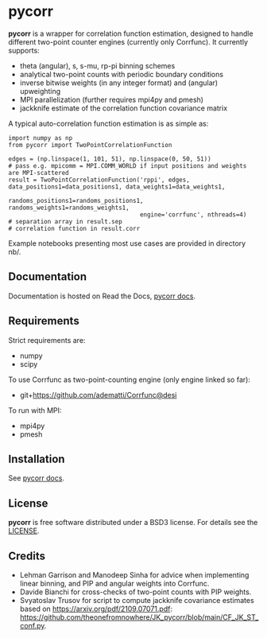 # pycorr

**pycorr** is a wrapper for correlation function estimation, designed to handle different two-point counter engines (currently only Corrfunc).
It currently supports:

  - theta (angular), s, s-mu, rp-pi binning schemes
  - analytical two-point counts with periodic boundary conditions
  - inverse bitwise weights (in any integer format) and (angular) upweighting
  - MPI parallelization (further requires mpi4py and pmesh)
  - jackknife estimate of the correlation function covariance matrix

A typical auto-correlation function estimation is as simple as:
```
import numpy as np
from pycorr import TwoPointCorrelationFunction

edges = (np.linspace(1, 101, 51), np.linspace(0, 50, 51))
# pass e.g. mpicomm = MPI.COMM_WORLD if input positions and weights are MPI-scattered
result = TwoPointCorrelationFunction('rppi', edges, data_positions1=data_positions1, data_weights1=data_weights1,
                                     randoms_positions1=randoms_positions1, randoms_weights1=randoms_weights1,
                                     engine='corrfunc', nthreads=4)
# separation array in result.sep
# correlation function in result.corr
```

Example notebooks presenting most use cases are provided in directory nb/.

## Documentation

Documentation is hosted on Read the Docs, [pycorr docs](https://py2pcf.readthedocs.io/).

## Requirements

Strict requirements are:

  - numpy
  - scipy

To use Corrfunc as two-point-counting engine (only engine linked so far):

  - git+https://github.com/adematti/Corrfunc@desi

To run with MPI:

  - mpi4py
  - pmesh

## Installation

See [pycorr docs](https://py2pcf.readthedocs.io/en/latest/user/building.html).

## License

**pycorr** is free software distributed under a BSD3 license. For details see the [LICENSE](https://github.com/cosmodesi/pycorr/blob/main/LICENSE).

## Credits

- Lehman Garrison and Manodeep Sinha for advice when implementing linear binning, and PIP and angular weights into Corrfunc.
- Davide Bianchi for cross-checks of two-point counts with PIP weights.
- Svyatoslav Trusov for script to compute jackknife covariance estimates based on https://arxiv.org/pdf/2109.07071.pdf: https://github.com/theonefromnowhere/JK_pycorr/blob/main/CF_JK_ST_conf.py.
